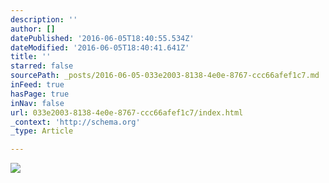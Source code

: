 ```yaml
---
description: ''
author: []
datePublished: '2016-06-05T18:40:55.534Z'
dateModified: '2016-06-05T18:40:41.641Z'
title: ''
starred: false
sourcePath: _posts/2016-06-05-033e2003-8138-4e0e-8767-ccc66afef1c7.md
inFeed: true
hasPage: true
inNav: false
url: 033e2003-8138-4e0e-8767-ccc66afef1c7/index.html
_context: 'http://schema.org'
_type: Article

---
```

![](https://the-grid-user-content.s3-us-west-2.amazonaws.com/7b824291-b368-4c7c-994a-16a0ea93163f.jpg)